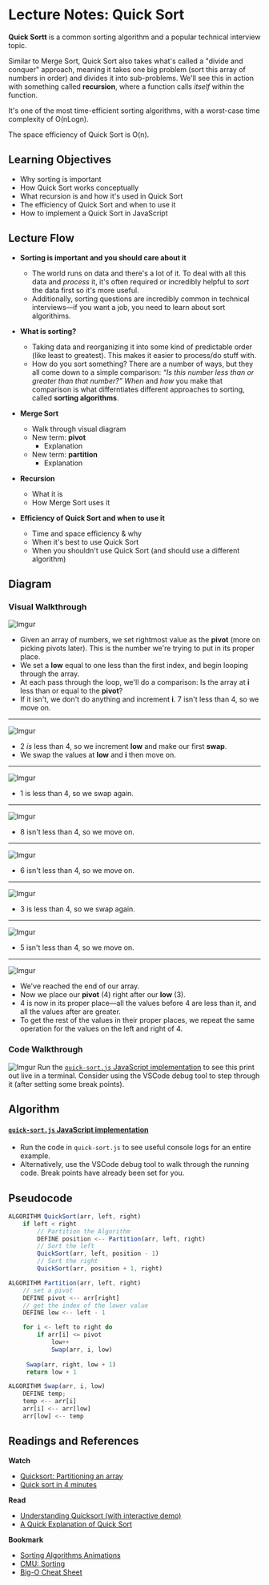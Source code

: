 # Lecture Notes: Quick Sort

**Quick Sortt** is a common sorting algorithm and a popular technical interview topic. 

Similar to Merge Sort, Quick Sort also takes what's called a "divide and conquer" approach, meaning it takes one big problem (sort this array of numbers in order) and divides it into sub-problems. We'll see this in action with something called **recursion**, where a function calls _itself_ within the function.

It's one of the most time-efficient sorting algorithms, with a worst-case time complexity of O(nLogn).

The space efficiency of Quick Sort is O(n). 

## Learning Objectives
* Why sorting is important
* How Quick Sort works conceptually
* What recursion is and how it's used in Quick Sort
* The efficiency of Quick Sort and when to use it
* How to implement a Quick Sort in JavaScript

## Lecture Flow
* **Sorting is important and you should care about it**
  * The world runs on data and there's a lot of it. To deal with all this data and _process_ it, it's often required or incredibly helpful to _sort_ the data first so it's more useful.
  * Additionally, sorting questions are incredibly common in technical interviews—if you want a job, you need to learn about sort algorithims.

* **What is sorting?**
  * Taking data and reorganizing it into some kind of predictable order (like least to greatest). This makes it easier to process/do stuff with.
  * How do you sort something? There are a number of ways, but they all come down to a simple comparison: _“Is this number less than or greater than that number?”_ _When_ and _how_ you make that comparison is what differntiates different approaches to sorting, called **sorting algorithms**.

* **Merge Sort**
  * Walk through visual diagram
  * New term: **pivot**
    * Explanation
  * New term: **partition**
    * Explanation

* **Recursion**
  * What it is
  * How Merge Sort uses it

* **Efficiency of Quick Sort and when to use it**
  * Time and space efficiency & why
  * When it's best to use Quick Sort
  * When you shouldn't use Quick Sort (and should use a different algorithm)
  
## Diagram
### Visual Walkthrough
![Imgur](https://i.imgur.com/KauMd56.jpg)
* Given an array of numbers, we set rightmost value as the **pivot** (more on picking pivots later). This is the number we're trying to put in its proper place.
* We set a **low** equal to one less than the first index, and begin looping through the array. 
* At each pass through the loop, we'll do a comparison: Is the array at **i** less than or equal to the **pivot**?
* If it isn't, we don't do anything and increment **i**. 7 isn't less than 4, so we move on.
---

![Imgur](https://i.imgur.com/yXZdzav.jpg)
* 2 _is_ less than 4, so we increment **low** and make our first **swap**. 
* We swap the values at **low** and **i** then move on.
---

![Imgur](https://i.imgur.com/LYnZ1UP.jpg)
* 1 is less than 4, so we swap again.
---

![Imgur](https://i.imgur.com/5DekdMX.jpg)
* 8 isn't less than 4, so we move on.
---

![Imgur](https://i.imgur.com/16nSb5e.jpg)
* 6 isn't less than 4, so we move on.
---

![Imgur](https://i.imgur.com/H6SVhMG.jpg)
* 3 is less than 4, so we swap again.
---

![Imgur](https://i.imgur.com/b5taRgr.jpg)
* 5 isn't less than 4, so we move on.
---

![Imgur](https://i.imgur.com/jyejoUA.jpg)
* We've reached the end of our array.
* Now we place our **pivot** (4) right after our **low** (3).
* 4 is now in its proper place—all the values before 4 are less than it, and all the values after are greater.
* To get the rest of the values in their proper places, we repeat the same operation for the values on the left and right of 4. 

### Code Walkthrough
![Imgur](https://i.imgur.com/bh2PmQ1.png)
Run the [`quick-sort.js` JavaScript implementation](quick-sort.js) to see this print out live in a terminal. Consider using the VSCode debug tool to step through it (after setting some break points).

## Algorithm
#### [`quick-sort.js` JavaScript implementation](quick-sort.js)
* Run the code  in `quick-sort.js` to see useful console logs for an entire example.
* Alternatively, use the VSCode debug tool to walk through the running code. Break points have already been set for you. 

## Pseudocode

```javascript
ALGORITHM QuickSort(arr, left, right)
    if left < right
        // Partition the Algorithm
        DEFINE position <-- Partition(arr, left, right)
        // Sort the left
        QuickSort(arr, left, position - 1)
        // Sort the right
        QuickSort(arr, position + 1, right)

ALGORITHM Partition(arr, left, right)
    // set a pivot
    DEFINE pivot <-- arr[right]
    // get the index of the lower value
    DEFINE low <-- left - 1

    for i <- left to right do
        if arr[i] <= pivot
            low++
            Swap(arr, i, low)
     
     Swap(arr, right, low + 1)
     return low + 1

ALGORITHM Swap(arr, i, low)
    DEFINE temp;
    temp <-- arr[i]
    arr[i] <-- arr[low]
    arr[low] <-- temp
```

## Readings and References

**Watch**

* [Quicksort: Partitioning an array](https://www.youtube.com/watch?v=MZaf_9IZCrc)
* [Quick sort in 4 minutes](https://www.youtube.com/watch?v=Hoixgm4-P4M)

**Read**

* [Understanding Quicksort (with interactive demo)](http://me.dt.in.th/page/Quicksort/)
* [A Quick Explanation of Quick Sort](https://medium.com/karuna-sehgal/a-quick-explanation-of-quick-sort-7d8e2563629b)

**Bookmark**

* [Sorting Algorithms Animations](https://www.toptal.com/developers/sorting-algorithms)
* [CMU: Sorting](https://www.cs.cmu.edu/~adamchik/15-121/lectures/Sorting%20Algorithms/sorting.html)
* [Big-O Cheat Sheet](http://bigocheatsheet.com/)

